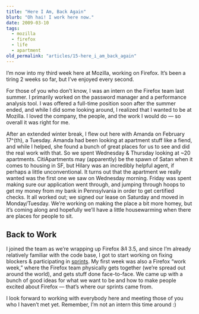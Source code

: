```yaml
---
title: "Here I Am, Back Again"
blurb: "Oh hai! I work here now."
date: 2009-03-10
tags:
  - mozilla
  - firefox
  - life
  - apartment
old_permalink: "articles/15-here_i_am_back_again"
---
```


I’m now into my third week here at Mozilla, working on Firefox. It’s been a tiring 2 weeks so far, but I’ve enjoyed every second.

For those of you who don’t know, I was an intern on the Firefox team last summer. I primarily worked on the password manager and a performance analysis tool. I was offered a full-time position soon after the summer ended, and while I did some looking around, I realized that I wanted to be at Mozilla. I loved the company, the people, and the work I would do — so overall it was right for me.

After an extended winter break, I flew out here with Amanda on February 17^(th), a Tuesday. Amanda had been looking at apartment stuff like a fiend, and while I helped, she found a bunch of great places for us to see and did the real work with that. So we spent Wednesday & Thursday looking at ~20 apartments. CitiApartments may (apparently) be the spawn of Satan when it comes to housing in SF, but Hilary was an incredibly helpful agent, if perhaps a little unconventional. It turns out that the apartment we really wanted was the first one we saw on Wednesday morning. Friday was spent making sure our application went through, and jumping through hoops to get my money from my bank in Pennsylvania in order to get certified checks. It all worked out; we signed our lease on Saturday and moved in Monday/Tuesday. We’re working on making the place a bit more homey, but it’s coming along and hopefully we’ll have a little housewarming when there are places for people to sit.

## Back to Work

I joined the team as we’re wrapping up Firefox ~~3.1~~ 3.5, and since I’m already relatively familiar with the code base, I got to start working on fixing blockers & participating in [sprints](https://wiki.mozilla.org/Firefox3.1/Sprints). My first week was also a Firefox “work week,” where the Firefox team physically gets together (we’re spread out around the world), and gets stuff done face-to-face. We came up with a bunch of good ideas for what we want to be and how to make people excited about Firefox — that’s where our sprints came from.

I look forward to working with everybody here and meeting those of you who I haven’t met yet. Remember, I’m not an intern this time around :)

